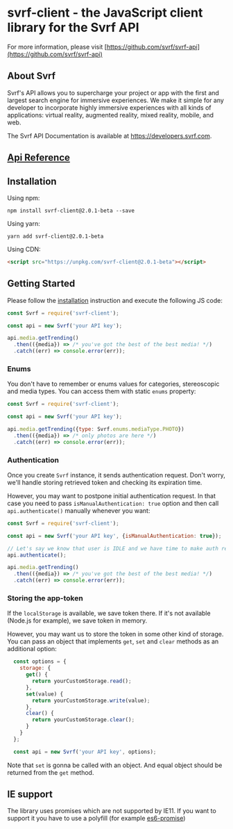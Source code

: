 # svrf-client - the JavaScript client library for the Svrf API

For more information, please visit [https://github.com/svrf/svrf-api](https://github.com/svrf/svrf-api)

## About Svrf

Svrf's API allows you to supercharge your project or app with the first and largest search engine for immersive experiences. We make it simple for any developer to incorporate highly immersive experiences with all kinds of applications: virtual reality, augmented reality, mixed reality, mobile, and web.

The Svrf API Documentation is available at <https://developers.svrf.com>.

## [Api Reference](https://github.com/Svrf/svrf-javascript-client/blob/master/docs/Api.md)

## Installation

Using npm:

```shell
npm install svrf-client@2.0.1-beta --save
```

Using yarn:

```shell
yarn add svrf-client@2.0.1-beta
```

Using CDN:
```html
<script src="https://unpkg.com/svrf-client@2.0.1-beta"></script>
```

## Getting Started

Please follow the [installation](#installation) instruction and execute the following JS code:

```javascript
const Svrf = require('svrf-client');

const api = new Svrf('your API key');

api.media.getTrending()
  .then(({media}) => /* you've got the best of the best media! */)
  .catch((err) => console.error(err));

```

### Enums

You don't have to remember or enums values for categories, stereoscopic and media types. You can access them with static `enums` property:

```javascript
const Svrf = require('svrf-client');

const api = new Svrf('your API key');

api.media.getTrending({type: Svrf.enums.mediaType.PHOTO})
  .then(({media}) => /* only photos are here */)
  .catch((err) => console.error(err));
```

### Authentication

Once you create `Svrf` instance, it sends authentication request. Don't worry, we'll handle storing retrieved token and checking its expiration time.

However, you may want to postpone initial authentication request. In that case you need to pass `isManualAuthentication: true` option and then call `api.authenticate()` manually whenever you want:

```javascript
const Svrf = require('svrf-client');

const api = new Svrf('your API key', {isManualAuthentication: true});

// Let's say we know that user is IDLE and we have time to make auth request.
api.authenticate();

api.media.getTrending()
  .then(({media}) => /* you've got the best of the best media! */)
  .catch((err) => console.error(err));
```

### Storing the app-token

If the `localStorage` is available, we save token there. If it's not available (Node.js for example), we save token in memory.

However, you may want us to store the token in some other kind of storage. You can pass an object that implements `get`, `set` and `clear` methods as an additional option:

```javascript
  const options = {
    storage: {
      get() {
        return yourCustomStorage.read();
      },
      set(value) {
        return yourCustomStorage.write(value);
      },
      clear() {
        return yourCustomStorage.clear();
      }
    }
  };

  const api = new Svrf('your API key', options);
```

Note that `set` is gonna be called with an object. And equal object should be returned from the `get` method.

## IE support

The library uses promises which are not supported by IE11. If you want to support it you have to use a polyfill (for example [es6-promise](https://github.com/stefanpenner/es6-promise))
